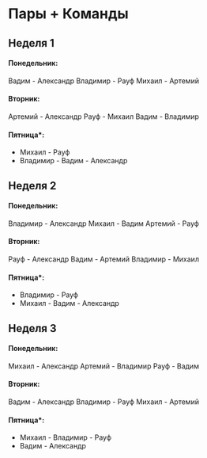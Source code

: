 # Пары + Команды

## Неделя 1

#### Понедельник:
Вадим - Александр
Владимир - Рауф
Михаил - Артемий



#### Вторник:
Артемий - Александр
Рауф - Михаил
Вадим - Владимир



#### Пятница*:
- Михаил - Рауф
- Владимир - Вадим - Александр

## Неделя 2

#### Понедельник:

Владимир - Александр
Михаил - Вадим
Артемий - Рауф



#### Вторник:
Рауф - Александр
Вадим - Артемий
Владимир - Михаил



#### Пятница*:
- Владимир - Рауф
- Михаил - Вадим - Александр



## Неделя 3

#### Понедельник:

Михаил - Александр
Артемий - Владимир
Рауф - Вадим

#### Вторник:
Вадим - Александр
Владимир - Рауф
Михаил - Артемий

#### Пятница*:
- Михаил - Владимир - Рауф
- Вадим - Александр

